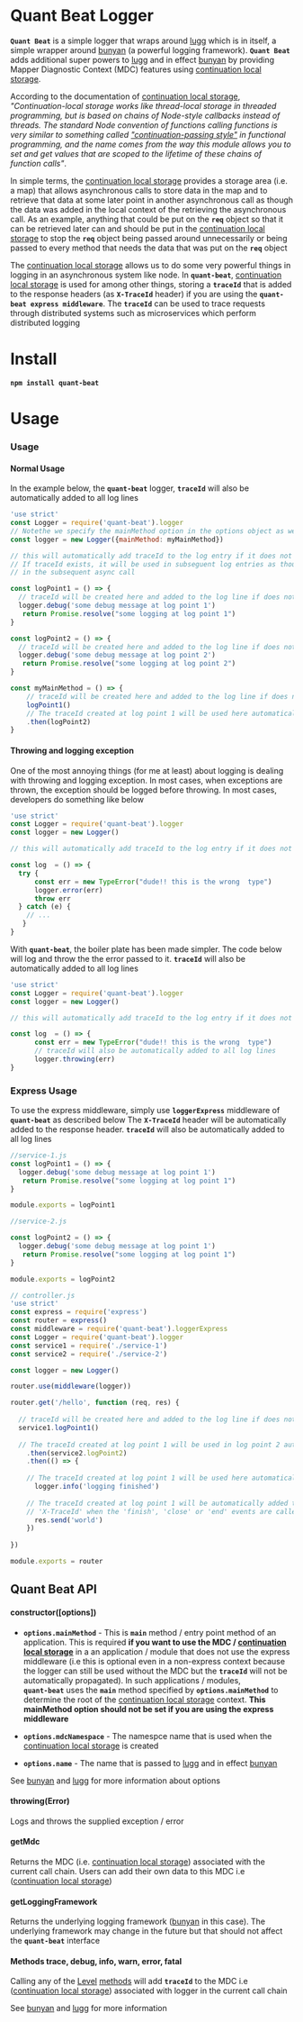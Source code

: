 # Quant Beat Logger

**`Quant Beat`** is a simple logger that wraps around [lugg](https://github.com/aexmachina/lugg "lugg") which is in itself, a simple wrapper
around [bunyan](https://github.com/trentm/node-bunyan "bunyan") (a powerful logging framework). **`Quant Beat`**  adds additional super powers to [lugg](https://github.com/aexmachina/lugg "lugg")
and in effect [bunyan](https://github.com/trentm/node-bunyan "bunyan") by providing Mapper Diagnostic Context (MDC) features
using [continuation local storage](https://github.com/othiym23/node-continuation-local-storage "continuation local storage").

According to the documentation of [continuation local storage](https://github.com/othiym23/node-continuation-local-storage "continuation local storage"), 
_"Continuation-local storage works like thread-local storage in threaded programming, but is based on chains of Node-style callbacks instead of threads.
The standard Node convention of functions calling functions is very similar to 
something called ["continuation-passing style"](http://en.wikipedia.org/wiki/Continuation-passing_style) in functional programming, and the name comes from the
way this module allows you to set and get values that are scoped to the lifetime of these chains of
function calls"_. 

In simple terms, the [continuation local storage](https://github.com/othiym23/node-continuation-local-storage "continuation local storage") provides a 
storage area (i.e. a map) that allows asynchronous calls to store data in the map and to retrieve that data at some later point in another asynchronous
call as though the data was added in the local context of the retrieving the asynchronous call. As an example, anything that could
be put on the **`req`** object so that it can be retrieved later can and should be put in the [continuation local storage](https://github.com/othiym23/node-continuation-local-storage "continuation local storage")
to stop the **`req`** object being passed around unnecessarily or being passed to every method that needs the data
that was put on the **`req`** object

The [continuation local storage](https://github.com/othiym23/node-continuation-local-storage "continuation local storage") allows
us to do some very powerful things in logging in an asynchronous system like  node. 
In **`quant-beat`**, [continuation local storage](https://github.com/othiym23/node-continuation-local-storage "continuation local storage") is
used for among other things, storing a **`traceId`** that is added to the response headers (as **`X-TraceId`** header) if you are 
using the **`quant-beat express middleware`**. The  **`traceId`** can  be used to trace requests through
distributed systems such as microservices which perform distributed logging

# Install

**`npm install quant-beat`**

# Usage

###  Usage

####  Normal Usage

In the example below, the **`quant-beat`** logger, **`traceId`** will also be automatically added to all log lines

```javascript
'use strict'
const Logger = require('quant-beat').logger
// Notethe we specify the mainMethod option in the options object as we are not using the express middleware
const logger = new Logger({mainMethod: myMainMethod})

// this will automatically add traceId to the log entry if it does not exist already exits
// If traceId exists, it will be used in subseguent log entries as though the traceId was created 
// in the subsequent async call

const logPoint1 = () => {
  // traceId will be created here and added to the log line if does not exist  
  logger.debug('some debug message at log point 1') 
   return Promise.resolve("some logging at log point 1")
}

const logPoint2 = () => {
  // traceId will be created here and added to the log line if does not exist  
  logger.debug('some debug message at log point 2') 
   return Promise.resolve("some logging at log point 2")
}

const myMainMethod = () => {
    // traceId will be created here and added to the log line if does not exist
    logPoint1()
    // The traceId created at log point 1 will be used here automatically and added to the log line
    .then(logPoint2)
}
```

####  Throwing and logging exception

One of the most annoying things (for me at least) about logging is dealing with throwing 
and logging exception. In most cases, when exceptions are thrown, the exception should be logged before 
throwing. In most cases, developers do something like below


```javascript
'use strict'
const Logger = require('quant-beat').logger
const logger = new Logger()

// this will automatically add traceId to the log entry if it does not exist already

const log  = () => {
  try {
      const err = new TypeError("dude!! this is the wrong  type")
      logger.error(err)
      throw err
  } catch (e) {
    // ...
   }
}
```

With **`quant-beat`**, the boiler plate has been made simpler. The code below will log and throw the
the error passed to it.
**`traceId`** will also be automatically added to all log lines

```javascript
'use strict'
const Logger = require('quant-beat').logger
const logger = new Logger()

// this will automatically add traceId to the log entry if it does not exist already

const log  = () => {
      const err = new TypeError("dude!! this is the wrong  type")
      // traceId will also be automatically added to all log lines
      logger.throwing(err)
}
```

### Express Usage

To use the express middleware, simply use **`loggerExpress`** middleware of **`quant-beat`** as described below
The **`X-TraceId`** header will be automatically added to the response header. 
**`traceId`** will also be automatically added to all log lines


```javascript
//service-1.js
const logPoint1 = () => {
  logger.debug('some debug message at log point 1') 
   return Promise.resolve("some logging at log point 1")
}

module.exports = logPoint1

```

```javascript
//service-2.js

const logPoint2 = () => {
  logger.debug('some debug message at log point 1') 
   return Promise.resolve("some logging at log point 1")
}

module.exports = logPoint2

```

```javascript
// controller.js
'use strict'
const express = require('express')
const router = express()
const middleware = require('quant-beat').loggerExpress
const Logger = require('quant-beat').logger
const service1 = require('./service-1')
const service2 = require('./service-2')

const logger = new Logger()

router.use(middleware(logger))

router.get('/hello', function (req, res) {
    
  // traceId will be created here and added to the log line if does not exist  
  service1.logPoint1()
  
  // The traceId created at log point 1 will be used in log point 2 automatically and added to the log line
    .then(service2.logPoint2)
    .then(() => {
      
    // The traceId created at log point 1 will be used here automatically  and to the log line  
      logger.info('logging finished')
      
    // The traceId created at log point 1 will be automatically added to the response headers as
    // 'X-TraceId' when the 'finish', 'close' or 'end' events are called on res (response) object
      res.send('world')
    })
  
})

module.exports = router
```



## Quant Beat API

#### constructor([options])

- **`options.mainMethod`** - This is **`main`** method / entry point method of an application. This is required **if you want to use the MDC / [continuation local storage](https://github.com/othiym23/node-continuation-local-storage "continuation local storage")**
 in a an application / module that does not use the express middleware (i.e this is optional even in a non-express context because the logger can still be used without the MDC but the **`traceId`** will not be automatically propagated). In such applications / modules,  
 **`quant-beat`** uses the **`main`** method specified by **`options.mainMethod`**  to determine the root of the [continuation local storage](https://github.com/othiym23/node-continuation-local-storage "continuation local storage")
 context. 
 **This mainMethod option should not be set if you are using the express middleware**

- **`options.mdcNamespace`** - The namespce name that is used when the [continuation local storage](https://github.com/othiym23/node-continuation-local-storage "continuation local storage")
 is created
 
- **`options.name`** - The name that is passed to [lugg](https://github.com/aexmachina/lugg "lugg") 
 and in effect [bunyan](https://github.com/trentm/node-bunyan "bunyan")
 
 See [bunyan](https://github.com/trentm/node-bunyan "bunyan") and [lugg](https://github.com/aexmachina/lugg "lugg")
  for more information about options


#### throwing(Error)

Logs and throws the supplied exception / error

#### getMdc

Returns the MDC (i.e. [continuation local storage](https://github.com/othiym23/node-continuation-local-storage "continuation local storage")) associated
with the current call chain. Users can add their own data to this MDC i.e ([continuation local storage](https://github.com/othiym23/node-continuation-local-storage "continuation local storage")) 


#### getLoggingFramework

Returns the underlying logging framework ([bunyan](https://github.com/trentm/node-bunyan "bunyan") in this case). 
The underlying framework may change in the future but that should not affect the **`quant-beat`** interface


#### Methods trace, debug, info, warn, error, fatal

Calling any of the [Level](https://github.com/trentm/node-bunyan#levels) [methods](https://github.com/trentm/node-bunyan#log-method-api) will
add **`traceId`** to the MDC i.e ([continuation local storage](https://github.com/othiym23/node-continuation-local-storage "continuation local storage"))
associated with logger in the current call chain

See [bunyan](https://github.com/trentm/node-bunyan "bunyan") and [lugg](https://github.com/aexmachina/lugg "lugg") for more information

